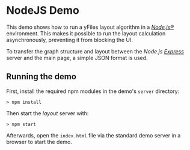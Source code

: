 # NodeJS Demo

This demo shows how to run a yFiles layout algorithm in a _[Node.js®](https://nodejs.org/)_ environment. This makes it possible to run the layout calculation asynchronously, preventing it from blocking the UI.

To transfer the graph structure and layout between the _Node.js_ _[Express](https://expressjs.com/)_ server and the main page, a simple JSON format is used.

## Running the demo

First, install the required npm modules in the demo's `server` directory:

`> npm install`

Then start the _layout_ server with:

`> npm start`

Afterwards, open the `index.html` file via the standard demo server in a browser to start the demo.
